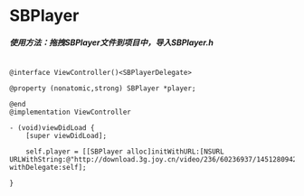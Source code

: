 # SBPlayer

##### 使用方法：拖拽SBPlayer文件到项目中，导入SBPlayer.h

```

@interface ViewController()<SBPlayerDelegate>

@property (nonatomic,strong) SBPlayer *player;

@end
@implementation ViewController

- (void)viewDidLoad {
    [super viewDidLoad];

    self.player = [[SBPlayer alloc]initWithURL:[NSURL URLWithString:@"http://download.3g.joy.cn/video/236/60236937/1451280942752_hd.mp4"] withDelegate:self];

}
```

